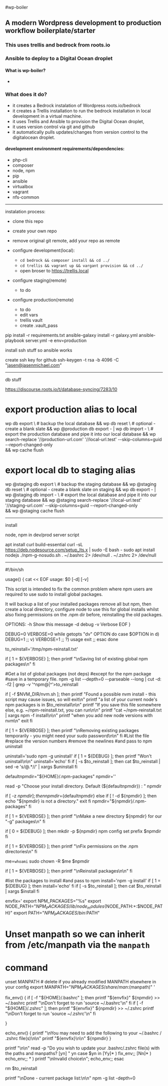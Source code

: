 #wp-boiler

## A modern Wordpress development to production workflow boilerplate/starter

### This uses trellis and bedrock from roots.io
### Ansible to deploy to a Digital Ocean droplet

#### What is wp-boiler?
- 
### What does it do?
- it creates a Bedrock instalation of Wordpress roots.io/bedrock
- it creates a Trellis installation to run the bedrock installation in local development in a virtual machine.
- it uses Trellis and Ansible to provision the Digital Ocean droplet, 
- it uses version control via git and github
- it automatically pulls updates/changes from version control to the digitalocean droplet.

#### development environment requirements/dependencies:
- php-cli
- composer
- node, npm
- pip
- ansible
- virtualbox
- vagrant
- nfs-common

---

instalation process:
- clone this repo
- create your own repo
- remove original git remote, add your repo as remote
- configure development(local):
  -  ```cd bedrock && composer install && cd ../```
  -  ```cd trellis && vagrant up && vargant provision && cd ../```
  -  open broser to https://trellis.local

- configure staging(remote)
  - to do

- configure production(remote)
  - to do
  - edit vars
  - trellis vault
  - create .vault_pass


 <!-- ansible-vault encrypt group_vars/all/vault.yml group_vars/development/vault.yml group_vars/production/vault.yml  -->
 <!-- ansible-vault decrypt group_vars/all/vault.yml group_vars/development/vault.yml group_vars/production/vault.yml  -->

pip install -r requirements.txt
ansible-galaxy install -r galaxy.yml
ansible-playbook server.yml -e env=production

install ssh stuff so ansible works

create ssh key for github
 ssh-keygen -t rsa -b 4096 -C "jasen@jasenmichael.com"

---
db stuff

https://discourse.roots.io/t/database-syncing/7283/10

# export production alias to local
wp db export \ # backup the local database
&& wp db reset \ # optional - create a blank slate
&& wp @production db export - | wp db import - \ # export the production database and pipe it into our local database
&& wp search-replace '//production-url.com' '//local-url.test' --skip-columns=guid --report-changed-only \
&& wp cache flush

# export local db to staging alias
wp @staging db export \ # backup the staging database
&& wp @staging db reset \ # optional - create a blank slate on staging
&& wp db export - | wp @staging db import - \ # export the local database and pipe it into our staging database
&& wp @staging search-replace '//local-url.test' '//staging-url.com' --skip-columns=guid --report-changed-only \
&& wp @staging cache flush





---
install

node, npm in dev/prod server script

apt install curl build-essential
curl -sL https://deb.nodesource.com/setup_lts.x | sudo -E bash -
sudo apt install nodejs
./npm-g-nosudo.sh
. ~/.bashrc 2> /dev/null
. ~/.zshrc 2> /dev/null

---
<!-- npm-g-nosudo.sh -->
#!/bin/sh

usage()
{
cat << EOF
usage: $0 [-d] [-v]

This script is intended to fix the common problem where npm users
are required to use sudo to install global packages.

It will backup a list of your installed packages remove all but npm,
then create a local directory, configure node to use this for global installs
whilst also fixing permissions on the .npm dir before, reinstalling the old packages.

OPTIONS:
   -h   Show this message
   -d   debug
   -v   Verbose
EOF
}


DEBUG=0
VERBOSE=0
while getopts "dv" OPTION
do
     case $OPTION in
         d)
             DEBUG=1
             ;;
         v)
             VERBOSE=1
             ;;
         ?)
             usage
             exit
             ;;
     esac
done

to_reinstall='/tmp/npm-reinstall.txt'

if [ 1 = ${VERBOSE} ];  then
    printf "\nSaving list of existing global npm packages\n"
fi

#Get a list of global packages (not deps)
#except for the npm package
#save in a temporary file.
npm -g list --depth=0 --parseable --long | cut -d: -f2 | grep -v '^npm@\|^$' >$to_reinstall

if [ -f $NVM_DIR/nvm.sh ]; then
    printf "Found a possible nvm install - this script may cause issues, so will exit\n"
    printf "a list of your current node's npm packages is in $to_reinstall\n\n"
    printf "If you save this file somewhere else, e.g. ~/npm-reinstall.txt, you can run\n\n"
    printf "cat ~/npm-reinstall.txt | xargs npm -f install\n\n"
    printf "when you add new node versions with nvm\n"
    exit
fi

if [ 1 = ${VERBOSE} ];  then
    printf "\nRemoving existing packages temporarily - you might need your sudo password\n\n"
fi
#List the file
#replace the version numbers
#remove the newlines
#and pass to npm uninstall

uninstall='sudo npm -g uninstall'
if [ 1 = ${DEBUG} ];    then
    printf "Won't uninstall\n\n"
    uninstall='echo'
fi
if [ -s $to_reinstall ]; then
    cat $to_reinstall | sed -e 's/@.*//' | xargs $uninstall
fi

defaultnpmdir="${HOME}/.npm-packages"
npmdir=''

read -p "Choose your install directory. Default (${defaultnpmdir}) : " npmdir

if [ -z ${npmdir} ]; then
    npmdir=${defaultnpmdir}
else
    if [ ! -d ${npmdir} ]; then
        echo "${npmdir} is not a directory."
        exit
    fi
    npmdir="${npmdir}/.npm-packages"
fi

if [ 1 = ${VERBOSE} ];  then
    printf "\nMake a new directory ${npmdir} for our "-g" packages\n"
fi

if [ 0 = ${DEBUG} ];    then
    mkdir -p ${npmdir}
    npm config set prefix $npmdir
fi

if [ 1 = ${VERBOSE} ];  then
    printf "\nFix permissions on the .npm directories\n"
fi

me=`whoami`
sudo chown -R $me $npmdir

if [ 1 = ${VERBOSE} ];  then
    printf "\nReinstall packages\n\n"
fi

#list the packages to install
#and pass to npm
install='npm -g install'
if [ 1 = ${DEBUG} ];    then
    install='echo'
fi
if [ -s $to_reinstall ]; then
    cat $to_reinstall | xargs $install
fi

envfix='
export NPM_PACKAGES="%s"
export NODE_PATH="$NPM_PACKAGES/lib/node_modules${NODE_PATH:+:$NODE_PATH}"
export PATH="$NPM_PACKAGES/bin:$PATH"
# Unset manpath so we can inherit from /etc/manpath via the `manpath`
# command
unset MANPATH  # delete if you already modified MANPATH elsewhere in your config
export MANPATH="$NPM_PACKAGES/share/man:$(manpath)"
'

fix_env() {
    if [ -f "${HOME}/.bashrc" ];    then
        printf "${envfix}" ${npmdir} >> ~/.bashrc
        printf "\nDon't forget to run 'source ~/.bashrc'\n"
    fi
    if [ -f "${HOME}/.zshrc" ]; then
        printf "${envfix}" ${npmdir} >> ~/.zshrc
        printf "\nDon't forget to run 'source ~/.zshrc'\n"
    fi

}

echo_env() {
    printf "\nYou may need to add the following to your ~/.bashrc / .zshrc file(s)\n\n"
    printf "${envfix}\n\n" ${npmdir}
}

printf "\n\n"
read -p "Do you wish to update your .bashrc/.zshrc file(s) with the paths and manpaths? [yn] " yn
case $yn in
    [Yy]* ) fix_env;;
    [Nn]* ) echo_env;;
    * ) printf "\nInvalid choice\n"; echo_env;;
esac

rm $to_reinstall

printf "\nDone - current package list:\n\n"
npm -g list -depth=0
